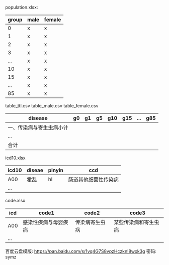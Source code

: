 population.xlsx:

group|male|female
-|-|-
0|x|x
1|x|x
2|x|x
3|x|x
...|x|x
10|x|x
15|x|x
...|x|x
85|x|x

table_ttl.csv table_male.csv table_female.csv

disease|g0|g1|g5|g10|g15|...|g85
-|-|-|-|-|-|-|-|
一、传染病与寄生虫病小计|
...|
合计|

icd10.xlsx

icd10|diseae|pinyin|ccd
-|-|-|-|
A00|霍乱|hl|肠道其他细菌性传染病
...|

code.xlsx

icd|code1|code2|code3
-|-|-|-|
A00|感染性疾病与母婴疾病|传染病寄生虫病|某些传染病和寄生虫病
...|

百度云盘模版: https://pan.baidu.com/s/1vq4G7S8vpzHczknI8wxk3g 密码: symz
